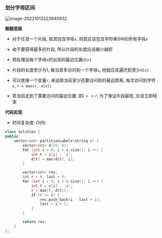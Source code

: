 ### 划分字母区间

![image-20221013223940932](http://www.cdn.liver0377.xyz/typora/202210132239980.png)



**解题思路**

- 对于任意一个片段, 若其包含字母`x`, 则其应该包含字符串S中的所有字母`x`
- 由于要获得最多的片段, 所以片段的长度应该越小越好
- 预处理出每个字母`x`的出现的最远位置`d[x]`
- 片段的长度至少为1, 每当其多访问到一个字母`x`, 他就应该遍历到至少`d[x]`
- 可以使用一个变量`r`, 来追踪当前至少还要访问到的最远距离, 每次访问到字符`x`, `r = max(r, d[x])`

- 若当前走到了需要访问的最远位置, 即$i == r$, 为了保证片段最短, 应该立即结束



**代码实现**

- 时间复杂度: $O(N)$

```cc
class Solution {
public:
    vector<int> partitionLabels(string s) {
        vector<int> d(26, 0);
        for (int i = 0; i < s.size(); i ++) {
            int t = s[i] - 'a';
            d[t] = max(d[t], i);
        }

        vector<int> res;
        int r = 0, last = 0;
        for (int i = 0; i < s.size(); i ++) {
            int t = s[i] - 'a';
            r = max(r, d[t]);
            if (r == i) {
                res.push_back(i - last + 1);
                last = i + 1;
            }
        }

        return res;
    }
};
```

